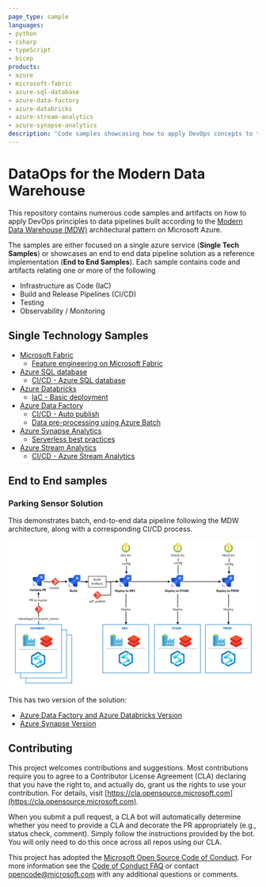```yaml
---
page_type: sample
languages:
- python
- csharp
- typeScript
- bicep
products:
- azure
- microsoft-fabric
- azure-sql-database
- azure-data-factory
- azure-databricks
- azure-stream-analytics
- azure-synapse-analytics
description: "Code samples showcasing how to apply DevOps concepts to the "modern data warehouse" architecture leveraging different Azure data technologies."
---
```


# DataOps for the Modern Data Warehouse

This repository contains numerous code samples and artifacts on how to apply DevOps principles to data pipelines built according to the [Modern Data Warehouse (MDW)](https://learn.microsoft.com/en-au/azure/architecture/solution-ideas/articles/enterprise-data-warehouse) architectural pattern on Microsoft Azure.

The samples are either focused on a single azure service (**Single Tech Samples**) or showcases an end to end data pipeline solution as a reference implementation (**End to End Samples**). Each sample contains code and artifacts relating one or more of the following

- Infrastructure as Code (IaC)
- Build and Release Pipelines (CI/CD)
- Testing
- Observability / Monitoring

## Single Technology Samples

- [Microsoft Fabric](./single_tech_samples/fabric/README.md)
  - [Feature engineering on Microsoft Fabric](./single_tech_samples/fabric/feature_engineering_on_fabric/README.md)
- [Azure SQL database](./single_tech_samples/azuresql/README.md)
  - [CI/CD - Azure SQL database](./single_tech_samples/azuresql/azuresql_ci_cd/README.md)
- [Azure Databricks](single_tech_samples/databricks/)
  - [IaC - Basic deployment](single_tech_samples/databricks/databricks_ci_cd/README.md)
- [Azure Data Factory](./single_tech_samples/datafactory/README.md)
  - [CI/CD - Auto publish](./single_tech_samples/datafactory/adf_cicd_auto_publish/README.md)
  - [Data pre-processing using Azure Batch](./single_tech_samples/datafactory/adf_data_pre_processing_with_azure_batch/README.md)
- [Azure Synapse Analytics](./single_tech_samples/synapseanalytics/README.md)
  - [Serverless best practices](./single_tech_samples/synapseanalytics/synapse_serverless/README.md)
- [Azure Stream Analytics](./single_tech_samples/streamanalytics/README.md)
  - [CI/CD - Azure Stream Analytics](./single_tech_samples/streamanalytics/streamanalytics_ci_cd/README.md)

## End to End samples

### Parking Sensor Solution

This demonstrates batch, end-to-end data pipeline following the MDW architecture, along with a corresponding CI/CD process.

![Architecture](docs/images/CI_CD_process_simplified.png?raw=true "Architecture")

This has two version of the solution:

- [Azure Data Factory and Azure Databricks Version](e2e_samples/parking_sensors/)
- [Azure Synapse Version](e2e_samples/parking_sensors_synapse/)

## Contributing

This project welcomes contributions and suggestions.  Most contributions require you to agree to a
Contributor License Agreement (CLA) declaring that you have the right to, and actually do, grant us
the rights to use your contribution. For details, visit [https://cla.opensource.microsoft.com](https://cla.opensource.microsoft.com).

When you submit a pull request, a CLA bot will automatically determine whether you need to provide
a CLA and decorate the PR appropriately (e.g., status check, comment). Simply follow the instructions
provided by the bot. You will only need to do this once across all repos using our CLA.

This project has adopted the [Microsoft Open Source Code of Conduct](https://opensource.microsoft.com/codeofconduct/).
For more information see the [Code of Conduct FAQ](https://opensource.microsoft.com/codeofconduct/faq/) or
contact [opencode@microsoft.com](mailto:opencode@microsoft.com) with any additional questions or comments.
